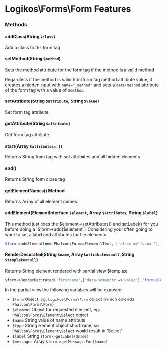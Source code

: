 # Logikos\Forms\Form Features

### Methods
#### addClass(String `$class`)
Add a class to the form tag

#### setMethod(String `$method`)
Sets the method attribute for the form tag if the method is a valid method

Regardless if the method is valid html form tag method attribute value, it creates a hidden input with `name="_method"` and sets a `data-method` attribute of the form tag with a value of `$method`.

#### setAttribute(String `$attribute`, String `$value`)
Set form tag attribute

#### getAttribute(String `$attribute`)
Get form tag attribute

#### start(Array `$attributes=[]`)
Returns String form tag with set attributes and all hidden elements

#### end()
Returns String form close tag

#### getElementNames() Method
Returns Array of all element names.

#### addElement(ElementInterface `$element`, Array `$attributes`, String `$label`)
This method just does the $element->setAttributes() and setLabel() for you before doing a `$form->add($element)`.
Considering your often going to want to set a label and attributes for the elements.
```php
$form->addElement(new Phalcon\Forms\Element\Text, ['class'=>'foobar'], $label);
```

#### RenderDecorated(String `$name`, Array `$attributes=null`, String `$template=null`)
Returns String element rendered with partial view $template
```php
$form->RenderDecorated('firstname',['data-someattr'=>'value'],'form/element/text');
```
In the partial view the following variables will be exposed:
- `$form` Object, eg: `Logikos\Forms\Form` object (which extends `Phalcon\Forms\Form`)
- `$element` Object for requested element, eg: `Phalcon\Forms\Element\Select` object
- `$name` String value of name attribute
- `$type` String element object shortname, so `Phalcon\Forms\Element\Select` would result in 'Select'
- `$label` String `$form->getLabel($name)`
- `$messages` Array `$form->getMessagesFor($name)`


